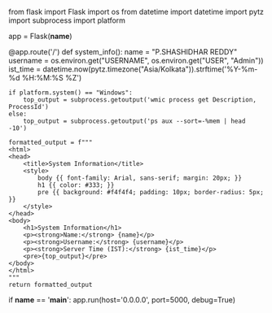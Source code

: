 from flask import Flask
import os
from datetime import datetime
import pytz
import subprocess
import platform

app = Flask(__name__)

@app.route('/')
def system_info():
    name = "P.SHASHIDHAR REDDY"
    username = os.environ.get("USERNAME", os.environ.get("USER", "Admin"))  
    ist_time = datetime.now(pytz.timezone("Asia/Kolkata")).strftime('%Y-%m-%d %H:%M:%S %Z')
    
    if platform.system() == "Windows":
        top_output = subprocess.getoutput('wmic process get Description, ProcessId')
    else:
        top_output = subprocess.getoutput('ps aux --sort=-%mem | head -10')
    
    formatted_output = f"""
    <html>
    <head>
        <title>System Information</title>
        <style>
            body {{ font-family: Arial, sans-serif; margin: 20px; }}
            h1 {{ color: #333; }}
            pre {{ background: #f4f4f4; padding: 10px; border-radius: 5px; }}
        </style>
    </head>
    <body>
        <h1>System Information</h1>
        <p><strong>Name:</strong> {name}</p>
        <p><strong>Username:</strong> {username}</p>
        <p><strong>Server Time (IST):</strong> {ist_time}</p>
        <pre>{top_output}</pre>
    </body>
    </html>
    """
    return formatted_output

if __name__ == '__main__':
    app.run(host='0.0.0.0', port=5000, debug=True)
